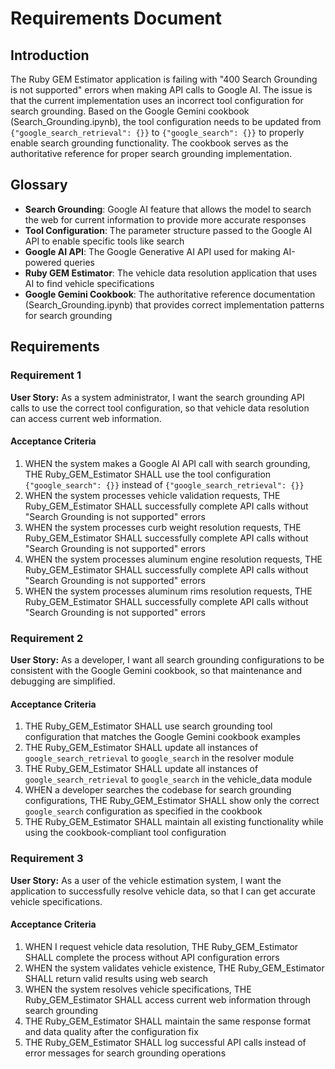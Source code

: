 # Requirements Document

## Introduction

The Ruby GEM Estimator application is failing with "400 Search Grounding is not supported" errors when making API calls to Google AI. The issue is that the current implementation uses an incorrect tool configuration for search grounding. Based on the Google Gemini cookbook (Search_Grounding.ipynb), the tool configuration needs to be updated from `{"google_search_retrieval": {}}` to `{"google_search": {}}` to properly enable search grounding functionality. The cookbook serves as the authoritative reference for proper search grounding implementation.

## Glossary

- **Search Grounding**: Google AI feature that allows the model to search the web for current information to provide more accurate responses
- **Tool Configuration**: The parameter structure passed to the Google AI API to enable specific tools like search
- **Google AI API**: The Google Generative AI API used for making AI-powered queries
- **Ruby GEM Estimator**: The vehicle data resolution application that uses AI to find vehicle specifications
- **Google Gemini Cookbook**: The authoritative reference documentation (Search_Grounding.ipynb) that provides correct implementation patterns for search grounding

## Requirements

### Requirement 1

**User Story:** As a system administrator, I want the search grounding API calls to use the correct tool configuration, so that vehicle data resolution can access current web information.

#### Acceptance Criteria

1. WHEN the system makes a Google AI API call with search grounding, THE Ruby_GEM_Estimator SHALL use the tool configuration `{"google_search": {}}` instead of `{"google_search_retrieval": {}}`
2. WHEN the system processes vehicle validation requests, THE Ruby_GEM_Estimator SHALL successfully complete API calls without "Search Grounding is not supported" errors
3. WHEN the system processes curb weight resolution requests, THE Ruby_GEM_Estimator SHALL successfully complete API calls without "Search Grounding is not supported" errors
4. WHEN the system processes aluminum engine resolution requests, THE Ruby_GEM_Estimator SHALL successfully complete API calls without "Search Grounding is not supported" errors
5. WHEN the system processes aluminum rims resolution requests, THE Ruby_GEM_Estimator SHALL successfully complete API calls without "Search Grounding is not supported" errors

### Requirement 2

**User Story:** As a developer, I want all search grounding configurations to be consistent with the Google Gemini cookbook, so that maintenance and debugging are simplified.

#### Acceptance Criteria

1. THE Ruby_GEM_Estimator SHALL use search grounding tool configuration that matches the Google Gemini cookbook examples
2. THE Ruby_GEM_Estimator SHALL update all instances of `google_search_retrieval` to `google_search` in the resolver module
3. THE Ruby_GEM_Estimator SHALL update all instances of `google_search_retrieval` to `google_search` in the vehicle_data module
4. WHEN a developer searches the codebase for search grounding configurations, THE Ruby_GEM_Estimator SHALL show only the correct `google_search` configuration as specified in the cookbook
5. THE Ruby_GEM_Estimator SHALL maintain all existing functionality while using the cookbook-compliant tool configuration

### Requirement 3

**User Story:** As a user of the vehicle estimation system, I want the application to successfully resolve vehicle data, so that I can get accurate vehicle specifications.

#### Acceptance Criteria

1. WHEN I request vehicle data resolution, THE Ruby_GEM_Estimator SHALL complete the process without API configuration errors
2. WHEN the system validates vehicle existence, THE Ruby_GEM_Estimator SHALL return valid results using web search
3. WHEN the system resolves vehicle specifications, THE Ruby_GEM_Estimator SHALL access current web information through search grounding
4. THE Ruby_GEM_Estimator SHALL maintain the same response format and data quality after the configuration fix
5. THE Ruby_GEM_Estimator SHALL log successful API calls instead of error messages for search grounding operations